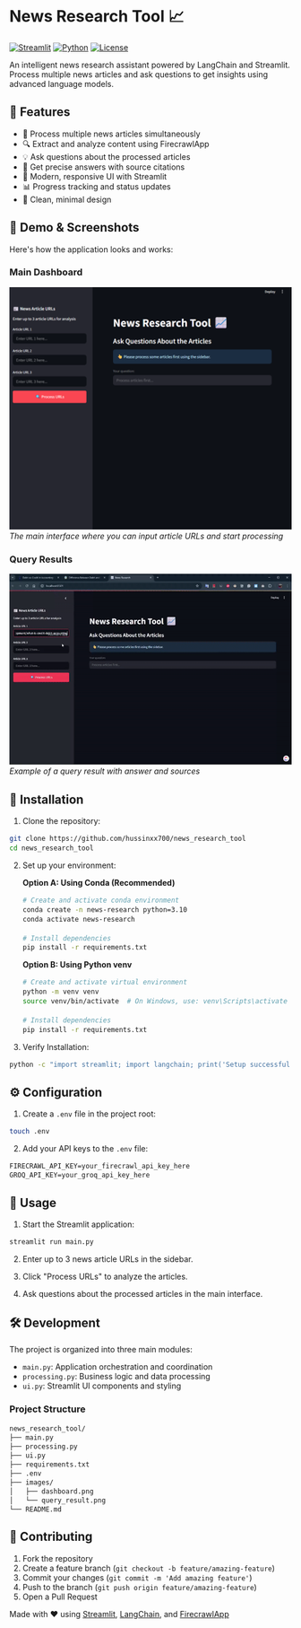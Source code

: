 # News Research Tool 📈

[![Streamlit](https://img.shields.io/badge/Streamlit-1.24.0-FF4B4B.svg?style=for-the-badge&logo=streamlit&logoColor=white)](https://streamlit.io)
[![Python](https://img.shields.io/badge/Python-3.10+-blue.svg?style=for-the-badge&logo=python&logoColor=white)](https://www.python.org)
[![License](https://img.shields.io/badge/License-MIT-green.svg?style=for-the-badge)](LICENSE)

An intelligent news research assistant powered by LangChain and Streamlit. Process multiple news articles and ask questions to get insights using advanced language models.

## 🌟 Features

- 📰 Process multiple news articles simultaneously
- 🔍 Extract and analyze content using FirecrawlApp
- 💡 Ask questions about the processed articles
- 🎯 Get precise answers with source citations
- 🚀 Modern, responsive UI with Streamlit
- 📊 Progress tracking and status updates
- 🎨 Clean, minimal design

## 📸 Demo & Screenshots

Here's how the application looks and works:

### Main Dashboard
![Dashboard](./images/dashboard.png)
*The main interface where you can input article URLs and start processing*

### Query Results
![Query Result](./images/video_git.gif)
*Example of a query result with answer and sources*

## 🔧 Installation

1. Clone the repository:
```bash
git clone https://github.com/hussinxx700/news_research_tool
cd news_research_tool
```

2. Set up your environment:

   **Option A: Using Conda (Recommended)**
   ```bash
   # Create and activate conda environment
   conda create -n news-research python=3.10
   conda activate news-research

   # Install dependencies
   pip install -r requirements.txt
   ```

   **Option B: Using Python venv**
   ```bash
   # Create and activate virtual environment
   python -m venv venv
   source venv/bin/activate  # On Windows, use: venv\Scripts\activate

   # Install dependencies
   pip install -r requirements.txt
   ```

3. Verify Installation:
```bash
python -c "import streamlit; import langchain; print('Setup successful!')"
```

## ⚙️ Configuration

1. Create a `.env` file in the project root:
```bash
touch .env
```

2. Add your API keys to the `.env` file:
```env
FIRECRAWL_API_KEY=your_firecrawl_api_key_here
GROQ_API_KEY=your_groq_api_key_here
```

## 🚀 Usage

1. Start the Streamlit application:
```bash
streamlit run main.py
```

2. Enter up to 3 news article URLs in the sidebar.

3. Click "Process URLs" to analyze the articles.

4. Ask questions about the processed articles in the main interface.

## 🛠️ Development

The project is organized into three main modules:

- `main.py`: Application orchestration and coordination
- `processing.py`: Business logic and data processing
- `ui.py`: Streamlit UI components and styling

### Project Structure
```
news_research_tool/
├── main.py
├── processing.py
├── ui.py
├── requirements.txt
├── .env
├── images/
│   ├── dashboard.png
│   └── query_result.png
└── README.md
```

## 🤝 Contributing

1. Fork the repository
2. Create a feature branch (`git checkout -b feature/amazing-feature`)
3. Commit your changes (`git commit -m 'Add amazing feature'`)
4. Push to the branch (`git push origin feature/amazing-feature`)
5. Open a Pull Request


Made with ❤️ using [Streamlit](https://streamlit.io), [LangChain](https://langchain.com), and [FirecrawlApp](https://firecrawl.co)
